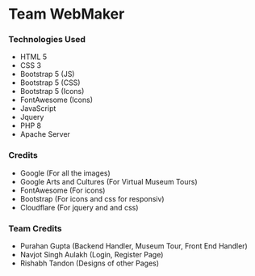# Team WebMaker

### Technologies Used
* HTML 5
* CSS 3
* Bootstrap 5 (JS)
* Bootstrap 5 (CSS)
* Bootstrap 5 (Icons)
* FontAwesome (Icons)
* JavaScript
* Jquery
* PHP 8
* Apache Server

### Credits
* Google (For all the images)
* Google Arts and Cultures (For Virtual Museum Tours)
* FontAwesome (For icons)
* Bootstrap (For icons and css for responsiv)
* Cloudflare (For jquery and and css)

### Team Credits
* Purahan Gupta (Backend Handler, Museum Tour, Front End Handler)
* Navjot Singh Aulakh (Login, Register Page)
* Rishabh Tandon (Designs of other Pages)
